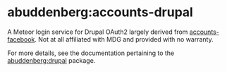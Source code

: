 # abuddenberg:accounts-drupal

A Meteor login service for Drupal OAuth2 largely derived from [accounts-facebook](https://github.com/meteor/meteor/tree/devel/packages/accounts-facebook).
Not at all affiliated with MDG and provided with no warranty.

For more details, see the documentation pertaining to the [abuddenberg:drupal](https://github.com/abuddenb/drupal) package.
